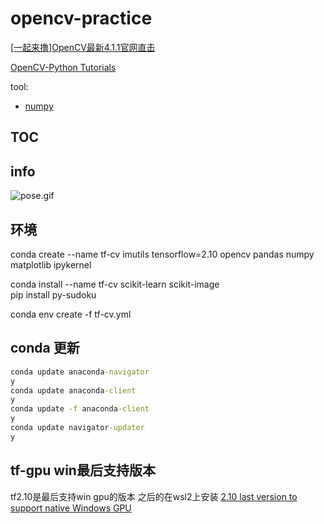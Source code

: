 # opencv-practice
[\[一起来撸\]OpenCV最新4.1.1官网直击](https://www.bilibili.com/video/BV1jJ411M7Bo)

[OpenCV-Python Tutorials](https://docs.opencv.org/master/d6/d00/tutorial_py_root.html)

tool:
- [numpy](https://numpy.org/devdocs/reference/index.html)

## TOC


## info

![pose.gif](./doc/pose1.gif)

## 环境
conda create --name tf-cv imutils tensorflow=2.10 opencv pandas numpy matplotlib ipykernel  

conda install --name tf-cv scikit-learn scikit-image  
pip install py-sudoku  

conda env create -f tf-cv.yml

## conda 更新
```cmd
conda update anaconda-navigator
y
conda update anaconda-client
y
conda update -f anaconda-client
y
conda update navigator-updater
y
```

## tf-gpu win最后支持版本
tf2.10是最后支持win gpu的版本 之后的在wsl2上安装
[2.10 last version to support native Windows GPU](https://discuss.tensorflow.org/t/2-10-last-version-to-support-native-windows-gpu/12404)

